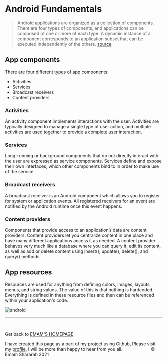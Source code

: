 # Android Fundamentals

>Android applications are organized as a collection of components. There are four types of components, and applications can be composed of one or more of each type. A dynamic instance of a component corresponds to an application subset that can be executed independently of the others.
[source](https://www.sciencedirect.com/topics/computer-science/android-application)

## App components

There are four different types of app components:

* Activities
* Services
* Broadcast receivers
* Content providers

###  Activities

 An activity component implements interactions with the user. Activities are typically designed to manage a single type of user action, and multiple activities are used together to provide a complete user interaction.

 ### Services 

 Long-running or background components that do not directly interact with the user are expressed as service components.
 Services define and expose their own interfaces, which other components bind to in order to make use of the service.

 ### Broadcast receivers

 A broadcast receiver is an Android component which allows you to register for system or application events. All registered receivers for an event are notified by the Android runtime once this event happens.

 ### Content providers

 Components that provide access to an application’s data are content providers. Content providers let you centralize content in one place and have many different applications access it as needed. A content provider behaves very much like a database where you can query it, edit its content, as well as add or delete content using insert(), update(), delete(), and query() methods.

 ## App resources

 Resources are used for anything from defining colors, images, layouts, menus, and string values. The value of this is that nothing is hardcoded. Everything is defined in these resource files and then can be referenced within your application's code.


 ![android](https://cdn-images-1.medium.com/max/1200/1*3tLD4Ve66pbBpuawm9Fu9Q.png)

 <hr>
&nbsp;
&nbsp;

Get back to [EMAM'S HOMEPAGE](https://emam96.github.io/reading-notes/)

 I have created this page as a part of my project using Github, Please visit my [profile](https://github.com/Emam96), I will be more than happy to hear from you all.      &nbsp;        &nbsp;       &nbsp;   &nbsp;&nbsp;&nbsp;&nbsp;&nbsp;&nbsp;&nbsp;&nbsp;&nbsp;&nbsp;&nbsp;&nbsp;&nbsp;&nbsp;&nbsp;      © Emam Shararah 2021